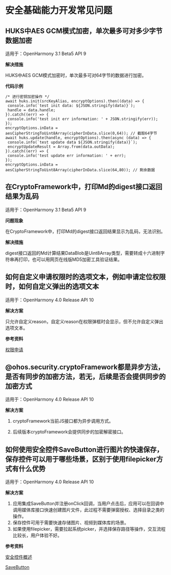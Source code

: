 # 安全基础能力开发常见问题

## HUKS中AES GCM模式加密，单次最多可对多少字节数据加密

适用于：OpenHarmony 3.1 Beta5 API 9

**解决措施**

HUKS中AES GCM模式加密时，单次最多可对64字节的数据进行加密。

**代码示例**

```
/* 进行密钥加密操作 */
await huks.init(srcKeyAlias, encryptOptions).then((data) => {
 console.info(`test init data: ${JSON.stringify(data)}`);
 handle = data.handle;
}).catch((err) => {
 console.info('test init err information: ' + JSON.stringify(err));
});
encryptOptions.inData = aesCipherStringToUint8Array(cipherInData.slice(0,64)); // 截取64字节
await huks.update(handle, encryptOptions).then(async (data) => {
 console.info(`test update data ${JSON.stringify(data)}`);
 encryptUpdateResult = Array.from(data.outData);
}).catch((err) => {
 console.info('test update err information: ' + err);
});
encryptOptions.inData = aesCipherStringToUint8Array(cipherInData.slice(64,80)); // 剩余数据
```

## 在CryptoFramework中，打印Md的digest接口返回结果为乱码

适用于：OpenHarmony 3.1 Beta5 API 9

**问题现象**

在CryptoFramework中，打印Md的digest接口返回结果显示为乱码，无法识别。

**解决措施**

digest接口返回的Md计算结果DataBlob是Uint8Array类型，需要转成十六进制字符串再打印，也可以用网页在线版MD5加密工具验证结果。

## 如何自定义申请权限时的选项文本，例如申请定位权限时，如何自定义弹出的选项文本

适用于：OpenHarmony 4.0 Release API 10

**解决方案**

只允许自定义reason，自定义reason在权限弹框时会显示，但不允许自定义弹出选项文本。

**参考资料**

[权限申请](../security/accesstoken-guidelines.md)

## @ohos.security.cryptoFramework都是异步方法，是否有同步的加密方法，若无，后续是否会提供同步的加密方式

适用于：OpenHarmony 4.0 Release API 10

**解决方案**

1. cryptoFramework当前JS接口都为异步调用方式。

2. 后续版本cryptoFramework会提供同步的加密解密接口。

## 如何使用安全控件SaveButton进行图片的快速保存，保存控件可以用于哪些场景，区别于使用filepicker方式有什么优势

适用于：OpenHarmony 4.0 Release API 10

**解决方案**

1. 应用集成SaveButton并注册onClick回调，当用户点击后，应用可以在回调中调用媒体库接口快速创建图片文件，此过程不需要弹窗授权、选择目录之类的操作。
2. 保存控件可用于需要快速存储图片、视频到媒体库的场景。
3. 如果使用filepicker，需要拉起系统picker，并选择保存路径等操作，交互流程比较长，用户体验不好。

**参考资料**

[安全控件概述](../security/security-component-manager-guidelines.md)

[SaveButton](../reference/arkui-ts/ts-security-components-savebutton.md)